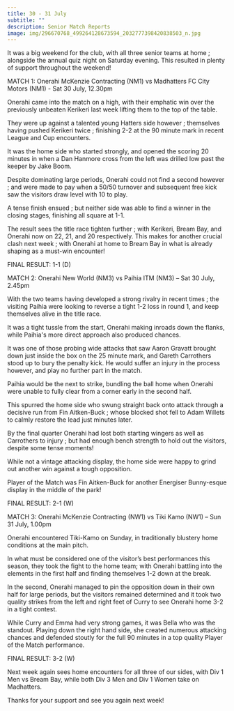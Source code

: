 ```yaml
---
title: 30 - 31 July
subtitle: ""
description: Senior Match Reports
image: img/296670768_499264128673594_2032777398420838503_n.jpg
---
```

It was a big weekend for the club, with all three senior teams at home ; alongside the annual quiz night on Saturday evening. This resulted in plenty of support throughout the weekend!

MATCH 1: Onerahi McKenzie Contracting (NM1) vs Madhatters FC City Motors (NM1) - Sat 30 July, 12.30pm

Onerahi came into the match on a high, with their emphatic win over the previously unbeaten Kerikeri last week lifting them to the top of the table.

They were up against a talented young Hatters side however ; themselves having pushed Kerikeri twice ; finishing 2-2 at the 90 minute mark in recent League and Cup encounters.

It was the home side who started strongly, and opened the scoring 20 minutes in when a Dan Hanmore cross from the left was drilled low past the keeper by Jake Boom.

Despite dominating large periods, Onerahi could not find a second however ; and were made to pay when a 50/50 turnover and subsequent free kick saw the visitors draw level with 10 to play.

A tense finish ensued ; but neither side was able to find a winner in the closing stages, finishing all square at 1-1.

The result sees the title race tighten further ; with Kerikeri, Bream Bay, and Onerahi now on 22, 21, and 20 respectively. This makes for another crucial clash next week ; with Onerahi at home to Bream Bay in what is already shaping as a must-win encounter!

FINAL RESULT: 1-1 (D)

MATCH 2: Onerahi New World (NM3) vs Paihia ITM (NM3) – Sat 30 July, 2.45pm

With the two teams having developed a strong rivalry in recent times ; the visiting Paihia were looking to reverse a tight 1-2 loss in round 1, and keep themselves alive in the title race.

It was a tight tussle from the start, Onerahi making inroads down the flanks, while Paihia's more direct approach also produced chances.

It was one of those probing wide attacks that saw Aaron Gravatt brought down just inside the box on the 25 minute mark, and Gareth Carrothers stood up to bury the penalty kick. He would suffer an injury in the process however, and play no further part in the match.

Paihia would be the next to strike, bundling the ball home when Onerahi were unable to fully clear from a corner early in the second half.

This spurred the home side who swung straight back onto attack through a decisive run from Fin Aitken-Buck ; whose blocked shot fell to Adam Willets to calmly restore the lead just minutes later.

By the final quarter Onerahi had lost both starting wingers as well as Carrothers to injury ; but had enough bench strength to hold out the visitors, despite some tense moments!

While not a vintage attacking display, the home side were happy to grind out another win against a tough opposition.

Player of the Match was Fin Aitken-Buck for another Energiser Bunny-esque display in the middle of the park!

FINAL RESULT: 2-1 (W)

MATCH 3: Onerahi McKenzie Contracting (NW1) vs Tiki Kamo (NW1) – Sun 31 July, 1.00pm

Onerahi encountered Tiki-Kamo on Sunday, in traditionally blustery home conditions at the main pitch.

In what must be considered one of the visitor’s best performances this season, they took the fight to the home team; with Onerahi battling into the elements in the first half and finding themselves 1-2 down at the break.

In the second, Onerahi managed to pin the opposition down in their own half for large periods, but the visitors remained determined and it took two quality strikes from the left and right feet of Curry to see Onerahi home 3-2 in a tight contest.

While Curry and Emma had very strong games, it was Bella who was the standout. Playing down the right hand side, she created numerous attacking chances and defended stoutly for the full 90 minutes in a top quality Player of the Match performance.

FINAL RESULT: 3-2 (W)

Next week again sees home encounters for all three of our sides, with Div 1 Men vs Bream Bay, while both Div 3 Men and Div 1 Women take on Madhatters.

Thanks for your support and see you again next week!